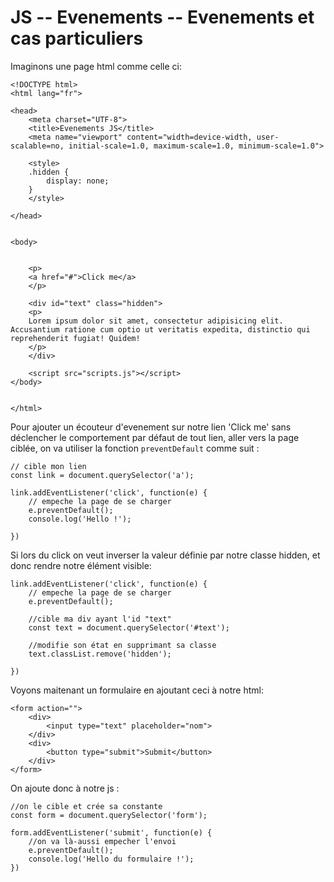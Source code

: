 # JS -- Evenements -- Evenements et cas particuliers


Imaginons une page html comme celle ci:

    <!DOCTYPE html>
    <html lang="fr">
    
    <head>
        <meta charset="UTF-8">
        <title>Evenements JS</title>
        <meta name="viewport" content="width=device-width, user-scalable=no, initial-scale=1.0, maximum-scale=1.0, minimum-scale=1.0">
    
        <style>
        .hidden {
            display: none;
        }
        </style>
        
    </head>
    
    
    <body>
    
    
        <p>
        <a href="#">Click me</a>
        </p>
    
        <div id="text" class="hidden">
        <p>
        Lorem ipsum dolor sit amet, consectetur adipisicing elit. Accusantium ratione cum optio ut veritatis expedita, distinctio qui reprehenderit fugiat! Quidem!
        </p>
        </div>
    
        <script src="scripts.js"></script>
    </body>
    
    
    </html>

 Pour ajouter un écouteur d'evenement sur notre lien 'Click me' sans déclencher le comportement par défaut de tout lien, aller vers la page ciblée, on va utiliser la fonction ```preventDefault``` comme suit :
    
    // cible mon lien
    const link = document.querySelector('a');
    
    link.addEventListener('click', function(e) {
        // empeche la page de se charger
        e.preventDefault();
        console.log('Hello !');
    
    })

Si lors du click on veut inverser la valeur définie par notre classe hidden, et donc rendre notre élément visible:

    link.addEventListener('click', function(e) {
        // empeche la page de se charger
        e.preventDefault();
    
        //cible ma div ayant l'id "text"
        const text = document.querySelector('#text');
    
        //modifie son état en supprimant sa classe
        text.classList.remove('hidden');
    
    })

Voyons maitenant un formulaire en ajoutant ceci à notre html:
    
    <form action="">
        <div>
            <input type="text" placeholder="nom">
        </div>
        <div>
            <button type="submit">Submit</button>
        </div>
    </form>

On ajoute donc à notre js :

    //on le cible et crée sa constante
    const form = document.querySelector('form');
    
    form.addEventListener('submit', function(e) {
        //on va là-aussi empecher l'envoi
        e.preventDefault();
        console.log('Hello du formulaire !');
    })

